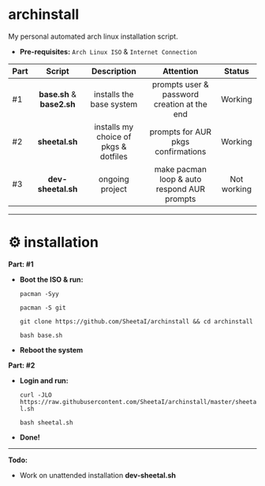 # archinstall
My personal automated arch linux installation script.

 - **Pre-requisites:**
`Arch Linux ISO` & `Internet Connection`

| Part | Script | Description | Attention | Status | 
:-- | :--: | :--: | :--: | :--: |
#1 | **base.sh** & **base2.sh** | installs the base system | prompts user & password creation at the end | Working |
#2 | **sheetal.sh** | installs my choice of pkgs & dotfiles | prompts for AUR pkgs confirmations | Working |
#3 | **dev-sheetal.sh** | ongoing project | make pacman loop & auto respond AUR prompts | Not working|
 ---
# ⚙️ installation
**Part: #1**
 - **Boot the ISO & run:**

    `pacman -Syy`

    `pacman -S git`

    `git clone https://github.com/SheetaI/archinstall && cd archinstall`
    
    `bash base.sh`
    
  - **Reboot the system**  
    
**Part: #2**

 - **Login and run:**
 
   `curl -JLO https://raw.githubusercontent.com/SheetaI/archinstall/master/sheetal.sh`
   
   `bash sheetal.sh`
    
 - **Done!**
 
 ---
 **Todo:**
- Work on unattended installation **dev-sheetal.sh**
